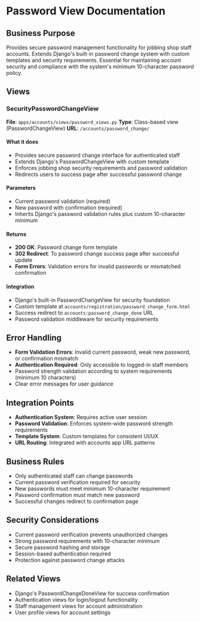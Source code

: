 # Password View Documentation

## Business Purpose
Provides secure password management functionality for jobbing shop staff accounts. Extends Django's built-in password change system with custom templates and security requirements. Essential for maintaining account security and compliance with the system's minimum 10-character password policy.

## Views

### SecurityPasswordChangeView
**File**: `apps/accounts/views/password_views.py`
**Type**: Class-based view (PasswordChangeView)
**URL**: `/accounts/password_change/`

#### What it does
- Provides secure password change interface for authenticated staff
- Extends Django's PasswordChangeView with custom template
- Enforces jobbing shop security requirements and password validation
- Redirects users to success page after successful password change

#### Parameters
- Current password validation (required)
- New password with confirmation (required)
- Inherits Django's password validation rules plus custom 10-character minimum

#### Returns
- **200 OK**: Password change form template
- **302 Redirect**: To password change success page after successful update
- **Form Errors**: Validation errors for invalid passwords or mismatched confirmation

#### Integration
- Django's built-in PasswordChangeView for security foundation
- Custom template at `accounts/registration/password_change_form.html`
- Success redirect to `accounts:password_change_done` URL
- Password validation middleware for security requirements

## Error Handling
- **Form Validation Errors**: Invalid current password, weak new password, or confirmation mismatch
- **Authentication Required**: Only accessible to logged-in staff members
- Password strength validation according to system requirements (minimum 10 characters)
- Clear error messages for user guidance

## Integration Points
- **Authentication System**: Requires active user session
- **Password Validation**: Enforces system-wide password strength requirements
- **Template System**: Custom templates for consistent UI/UX
- **URL Routing**: Integrated with accounts app URL patterns

## Business Rules
- Only authenticated staff can change passwords
- Current password verification required for security
- New passwords must meet minimum 10-character requirement
- Password confirmation must match new password
- Successful changes redirect to confirmation page

## Security Considerations
- Current password verification prevents unauthorized changes
- Strong password requirements with 10-character minimum
- Secure password hashing and storage
- Session-based authentication required
- Protection against password change attacks

## Related Views
- Django's PasswordChangeDoneView for success confirmation
- Authentication views for login/logout functionality
- Staff management views for account administration
- User profile views for account settings
